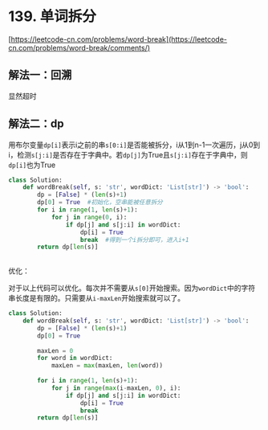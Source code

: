 # 139. 单词拆分

[https://leetcode-cn.com/problems/word-break](https://leetcode-cn.com/problems/word-break/comments/)

## 解法一：回溯

显然超时

## 解法二：dp

用布尔变量`dp[i]`表示i之前的串`s[0:i]`是否能被拆分，i从1到n-1一次遍历，j从0到i，检测`s[j:i]`是否存在于字典中。若`dp[j]`为True且`s[j:i]`存在于字典中，则`dp[i]`也为True

```python
class Solution:
    def wordBreak(self, s: 'str', wordDict: 'List[str]') -> 'bool':
        dp = [False] * (len(s)+1)
        dp[0] = True  #初始化，空串能被任意拆分
        for i in range(1, len(s)+1):
            for j in range(0, i):
                if dp[j] and s[j:i] in wordDict:
                    dp[i] = True
                    break  #得到一个i拆分即可，进入i+1
        return dp[len(s)]
                    
```

优化：

对于以上代码可以优化。每次并不需要从`s[0]`开始搜索。因为`wordDict`中的字符串长度是有限的。只需要从`i-maxLen`开始搜索就可以了。

```python
class Solution:
    def wordBreak(self, s: 'str', wordDict: 'List[str]') -> 'bool':
        dp = [False] * (len(s)+1)
        dp[0] = True
        
        maxLen = 0
        for word in wordDict:
            maxLen = max(maxLen, len(word))
            
        for i in range(1, len(s)+1):
            for j in range(max(i-maxLen, 0), i):
                if dp[j] and s[j:i] in wordDict:
                    dp[i] = True
                    break
        return dp[len(s)]
                    
```

